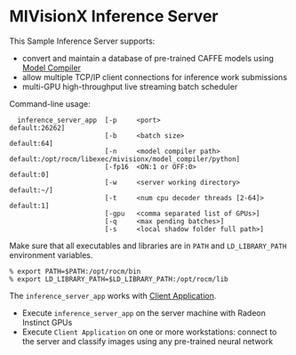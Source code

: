 # MIVisionX Inference Server

This Sample Inference Server supports:
* convert and maintain a database of pre-trained CAFFE models using [Model Compiler](https://github.com/GPUOpen-ProfessionalCompute-Libraries/MIVisionX/tree/master/model_compiler/README.md#neural-net-model-compiler--optimizer)
* allow multiple TCP/IP client connections for inference work submissions
* multi-GPU high-throughput live streaming batch scheduler

Command-line usage:
````
  inference_server_app  [-p     <port>                           default:26262]
                        [-b     <batch size>                     default:64]
                        [-n     <model compiler path>            default:/opt/rocm/libexec/mivisionx/model_compiler/python]
                        [-fp16  <ON:1 or OFF:0>                  default:0]
                        [-w     <server working directory>       default:~/]
                        [-t     <num cpu decoder threads [2-64]> default:1]
                        [-gpu   <comma separated list of GPUs>]
                        [-q     <max pending batches>]
                        [-s     <local shadow folder full path>]
````

Make sure that all executables and libraries are in `PATH` and `LD_LIBRARY_PATH` environment variables.
````
% export PATH=$PATH:/opt/rocm/bin
% export LD_LIBRARY_PATH=$LD_LIBRARY_PATH:/opt/rocm/lib
````

The `inference_server_app` works with [Client Application](../client_app/README.md).
* Execute `inference_server_app` on the server machine with Radeon Instinct GPUs
* Execute `Client Application` on one or more workstations: connect to the server and classify images using any pre-trained neural network
